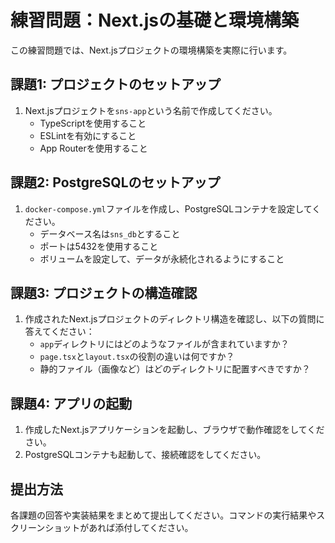 # 練習問題：Next.jsの基礎と環境構築

この練習問題では、Next.jsプロジェクトの環境構築を実際に行います。

## 課題1: プロジェクトのセットアップ

1. Next.jsプロジェクトを`sns-app`という名前で作成してください。
   - TypeScriptを使用すること
   - ESLintを有効にすること
   - App Routerを使用すること

## 課題2: PostgreSQLのセットアップ

1. `docker-compose.yml`ファイルを作成し、PostgreSQLコンテナを設定してください。
   - データベース名は`sns_db`とすること
   - ポートは5432を使用すること
   - ボリュームを設定して、データが永続化されるようにすること

## 課題3: プロジェクトの構造確認

1. 作成されたNext.jsプロジェクトのディレクトリ構造を確認し、以下の質問に答えてください：
   - `app`ディレクトリにはどのようなファイルが含まれていますか？
   - `page.tsx`と`layout.tsx`の役割の違いは何ですか？
   - 静的ファイル（画像など）はどのディレクトリに配置すべきですか？

## 課題4: アプリの起動

1. 作成したNext.jsアプリケーションを起動し、ブラウザで動作確認をしてください。
2. PostgreSQLコンテナも起動して、接続確認をしてください。

## 提出方法

各課題の回答や実装結果をまとめて提出してください。コマンドの実行結果やスクリーンショットがあれば添付してください。

